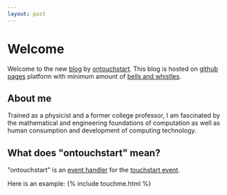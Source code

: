 ```yaml
---
layout: post
---
```

# Welcome

Welcome to the new [blog](http://en.wikipedia.org/wiki/Blog) by [ontouchstart](http://twitter.com/ontouchstart). This blog is hosted on [github pages](https://pages.github.com) platform with minimum amount of [bells and whistles](http://en.wikipedia.org/wiki/Bells_and_whistles).

## About me

Trained as a physicist and a former college professor, I am fascinated by the mathematical and engineering foundations of computation as well as human consumption and development of computing technology.

## What does "ontouchstart" mean?

"ontouchstart" is an [event handler](http://www.quirksmode.org/js/events_early.html) for the [touchstart event](http://www.w3.org/TR/touch-events/#the-touchstart-event).

Here is an example: 
{% include touchme.html %}

